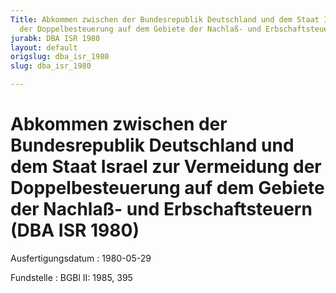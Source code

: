 ```yaml
---
Title: Abkommen zwischen der Bundesrepublik Deutschland und dem Staat Israel zur Vermeidung
  der Doppelbesteuerung auf dem Gebiete der Nachlaß- und Erbschaftsteuern
jurabk: DBA ISR 1980
layout: default
origslug: dba_isr_1980
slug: dba_isr_1980

---
```


# Abkommen zwischen der Bundesrepublik Deutschland und dem Staat Israel zur Vermeidung der Doppelbesteuerung auf dem Gebiete der Nachlaß- und Erbschaftsteuern (DBA ISR 1980)

Ausfertigungsdatum
:   1980-05-29

Fundstelle
:   BGBl II: 1985, 395

